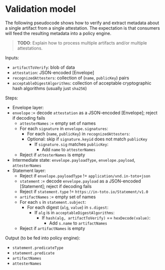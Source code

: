 # Validation model

The following pseudocode shows how to verify and extract metadata about a
single artifact from a single attestation. The expectation is that consumers
will feed the resulting metadata into a policy engine.

> **TODO**: Explain how to process multiple artifacts and/or multiple attestations.

Inputs:

-   `artifactToVerify`: blob of data
-   `attestation`: JSON-encoded [Envelope]
-   `recognizedAttesters`: collection of (`name`, `publicKey`) pairs
-   `acceptableDigestAlgorithms`: collection of acceptable cryptographic hash
    algorithms (usually just `sha256`)

Steps:

-   Envelope layer:
-   `envelope` := decode `attestation` as a JSON-encoded [Envelope];
        reject if decoding fails
    -   `attesterNames` := empty set of names
    -   For each `signature` in `envelope.signatures`:
        -   For each (`name`, `publicKey`) in `recognizedAttesters`:
        -   Optional: skip if `signature.keyid` does not match
            `publicKey`
            -   If `signature.sig` matches `publicKey`:
                -   Add `name` to `attesterNames`
    -   Reject if `attesterNames` is empty
-   Intermediate state: `envelope.payloadType`, `envelope.payload`,
    `attesterNames`
-   Statement layer:
    -   Reject if `envelope.payloadType` != `application/vnd.in-toto+json`
    -   `statement` := decode `envelope.payload` as a JSON-encoded
        [Statement]; reject if decoding fails
    -   Reject if `statement.type` != `https://in-toto.io/Statement/v1.0`
    -   `artifactNames` := empty set of names
    -   For each `s` in `statement.subject`:
        -   For each digest (`alg`, `value`) in `s.digest`:
            -   If `alg` is in `acceptableDigestAlgorithms`:
                -   If `hash(alg, artifactToVerify)` == `hexDecode(value)`:
                    -   Add `s.name` to `artifactNames`
    -   Reject if `artifactNames` is empty

Output (to be fed into policy engine):

-   `statement.predicateType`
-   `statement.predicate`
-   `artifactNames`
-   `attesterNames`
